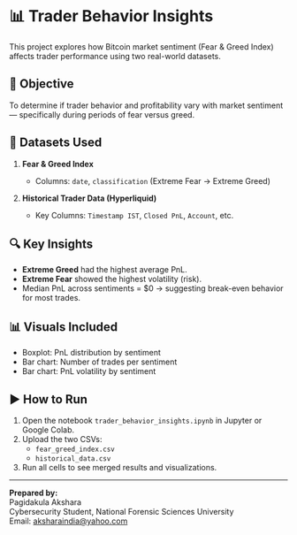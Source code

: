 
# 📊 Trader Behavior Insights

This project explores how Bitcoin market sentiment (Fear & Greed Index) affects trader performance using two real-world datasets.

## 🧠 Objective
To determine if trader behavior and profitability vary with market sentiment — specifically during periods of fear versus greed.

## 📁 Datasets Used
1. **Fear & Greed Index**
   - Columns: `date`, `classification` (Extreme Fear → Extreme Greed)

2. **Historical Trader Data (Hyperliquid)**
   - Key Columns: `Timestamp IST`, `Closed PnL`, `Account`, etc.

## 🔍 Key Insights
- **Extreme Greed** had the highest average PnL.
- **Extreme Fear** showed the highest volatility (risk).
- Median PnL across sentiments = $0 → suggesting break-even behavior for most trades.

## 📊 Visuals Included
- Boxplot: PnL distribution by sentiment
- Bar chart: Number of trades per sentiment
- Bar chart: PnL volatility by sentiment

## ▶️ How to Run
1. Open the notebook `trader_behavior_insights.ipynb` in Jupyter or Google Colab.
2. Upload the two CSVs:
   - `fear_greed_index.csv`
   - `historical_data.csv`
3. Run all cells to see merged results and visualizations.

---

**Prepared by:**  
Pagidakula Akshara  
Cybersecurity Student, National Forensic Sciences University  
Email: aksharaindia@yahoo.com  
